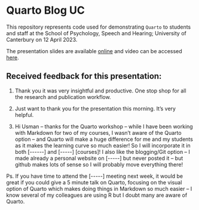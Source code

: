 # Quarto Blog UC

This repository represents code used for demonstrating `Quarto` to students and staff at the School of Psychology, Speech and Hearing; University of Canterbury on 12 April 2023.

The presentation slides are available [online](https://usman-afzali.github.io/quarto-with-rstudio/posts/quartoCrashCourse.html#/title-slide) and video can be accessed [here]().

## Received feedback for this presentation:
1.  Thank you it was very insightful and productive.
One stop shop for all the research and publication workflow.

2.  Just want to thank you for the presentation this morning. It’s very helpful.

3.  Hi Usman – thanks for the Quarto workshop – while I have been working with Markdown for two of my courses, I wasn’t aware of the Quarto option – and Quarto will make a huge difference for me and my students as it makes the learning curve so much easier! So I will incorporate it in both [------] and [-----] [courses]! I also like the blogging/Git option – I made already a personal website on [-----] but never posted it – but github makes lots of sense so I will probably move everything there!
 
Ps. If you have time to attend the [-----] meeting next week, it would be great if you could give a 5 minute talk on Quarto, focusing on the visual option of Quarto which makes doing things in Markdown so much easier – I know several of my colleagues are using R but I doubt many are aware of Quarto.
